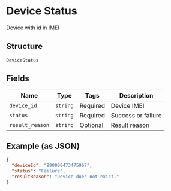 
# Device Status

Device with id in IMEI

## Structure

`DeviceStatus`

## Fields

| Name | Type | Tags | Description |
|  --- | --- | --- | --- |
| `device_id` | `string` | Required | Device IMEI |
| `status` | `string` | Required | Success or failure |
| `result_reason` | `string` | Optional | Result reason |

## Example (as JSON)

```json
{
  "deviceId": "990000473475967",
  "status": "Failure",
  "resultReason": "Device does not exist."
}
```

